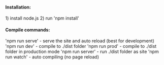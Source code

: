 <h4>Installation:</h4>
1) install node.js
2) run 'npm install'

<h4>Compile commands:</h4>
'npm run serve'  - serve the site and auto reload (best for development)
'npm run dev' - compile to ./dist folder
'npm run prod' - compile to ./dist folder in production mode
'npm run server' - run ./dist folder as site
'npm run watch' - auto compiling (no page reload)
